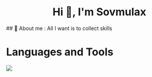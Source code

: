 <h1 align="center">Hi 👀, I'm Sovmulax</h1>
## 💬 About me : All I want is to collect skills

# Languages and Tools

<img src="https://skillicons.dev/icons?i=bootstrap,css,html,vue,js,nuxtjs,figma,xd,git,github,githubactions,nodejs,express,php,laravel,mongodb,firebase,mysql,sqlite,sequelize,androidstudio,flutter,dart,python,c,linux,vscode,linkedin,devto,discord,twitter,ai,linux,postman,stackoverflow&perline=12">

